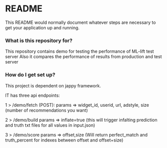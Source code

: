 # README #

This README would normally document whatever steps are necessary to get your application up and running.

### What is this repository for? ###
This repository contains demo for testing the performance of ML-lift test server
Also it compares the performance of results from production and test server

### How do I get set up? ###
This project is dependent on jappy framework.


IT has three api endpoints:

1 > /demo/fetch (POST):
  params => widget_id, userid, url, adstyle, size (number of recommendations you want)

2 > /demo/build
  params => inflate=true (this will trigger infalting prediction and truth txt files for all values in input.json)

3 > /demo/score
  params => offset,size (Will return perfect_match and truth_percent for indexes between offset and offset+size)